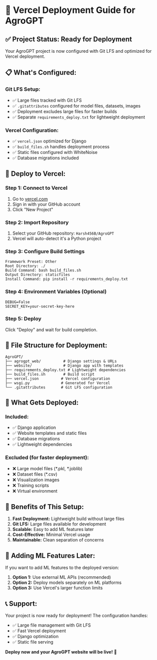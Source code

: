 # 🚀 Vercel Deployment Guide for AgroGPT

## ✅ **Project Status: Ready for Deployment**

Your AgroGPT project is now configured with Git LFS and optimized for Vercel deployment.

## 📋 **What's Configured:**

### **Git LFS Setup:**
- ✅ Large files tracked with Git LFS
- ✅ `.gitattributes` configured for model files, datasets, images
- ✅ Deployment excludes large files for faster builds
- ✅ Separate `requirements_deploy.txt` for lightweight deployment

### **Vercel Configuration:**
- ✅ `vercel.json` optimized for Django
- ✅ `build_files.sh` handles deployment process
- ✅ Static files configured with WhiteNoise
- ✅ Database migrations included

## 🚀 **Deploy to Vercel:**

### **Step 1: Connect to Vercel**
1. Go to [vercel.com](https://vercel.com)
2. Sign in with your GitHub account
3. Click "New Project"

### **Step 2: Import Repository**
1. Select your GitHub repository: `Harsh456B/AgroGPT`
2. Vercel will auto-detect it's a Python project

### **Step 3: Configure Build Settings**
```
Framework Preset: Other
Root Directory: ./
Build Command: bash build_files.sh
Output Directory: staticfiles
Install Command: pip install -r requirements_deploy.txt
```

### **Step 4: Environment Variables (Optional)**
```
DEBUG=False
SECRET_KEY=your-secret-key-here
```

### **Step 5: Deploy**
Click "Deploy" and wait for build completion.

## 📁 **File Structure for Deployment:**

```
AgroGPT/
├── agrogpt_web/          # Django settings & URLs
├── website/              # Django app with templates
├── requirements_deploy.txt # Lightweight dependencies
├── build_files.sh        # Build script
├── vercel.json          # Vercel configuration
├── wsgi.py              # Generated for Vercel
└── .gitattributes       # Git LFS configuration
```

## 🔧 **What Gets Deployed:**

### **Included:**
- ✅ Django application
- ✅ Website templates and static files
- ✅ Database migrations
- ✅ Lightweight dependencies

### **Excluded (for faster deployment):**
- ❌ Large model files (*.pkl, *.joblib)
- ❌ Dataset files (*.csv)
- ❌ Visualization images
- ❌ Training scripts
- ❌ Virtual environment

## 🎯 **Benefits of This Setup:**

1. **Fast Deployment:** Lightweight build without large files
2. **Git LFS:** Large files available for development
3. **Scalable:** Easy to add ML features later
4. **Cost-Effective:** Minimal Vercel usage
5. **Maintainable:** Clean separation of concerns

## 🔄 **Adding ML Features Later:**

If you want to add ML features to the deployed version:

1. **Option 1:** Use external ML APIs (recommended)
2. **Option 2:** Deploy models separately on ML platforms
3. **Option 3:** Use Vercel's larger function limits

## 📞 **Support:**

Your project is now ready for deployment! The configuration handles:
- ✅ Large file management with Git LFS
- ✅ Fast Vercel deployment
- ✅ Django optimization
- ✅ Static file serving

**Deploy now and your AgroGPT website will be live!** 🎉 